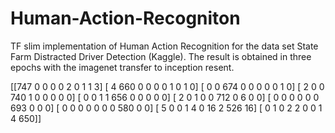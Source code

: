# Human-Action-Recogniton
TF slim implementation of Human Action Recognition for the data set State Farm Distracted Driver Detection (Kaggle). The result is obtained in three epochs with the imagenet transfer to inception resent.


[[747   0   0   0   0   2   0   1   1   3]
 [  4 660   0   0   0   0   1   0   1   0]
 [  0   0 674   0   0   0   0   0   1   0]
 [  2   0   0 740   1   0   0   0   0   0]
 [  0   0   1   1 656   0   0   0   0   0]
 [  2   0   1   0   0 712   0   6   0   0]
 [  0   0   0   0   0   0 693   0   0   0]
 [  0   0   0   0   0   0   0 580   0   0]
 [  5   0   0   1   4   0  16   2 526  16]
 [  0   1   0   2   2   0   0   1   4 650]]
